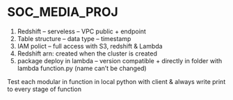 # SOC_MEDIA_PROJ
1. Redshift – serveless – VPC public + endpoint 
2. Table structure – data type – timestamp
3. IAM polict – full access with S3, redshift & Lambda
4. Redshift arn: created when the cluster is created
5. package deploy in lambda – version compatible + directly in folder with lambda function.py (name can’t be changed) 

Test each modular in function in local python with client & always write print to every stage of function

